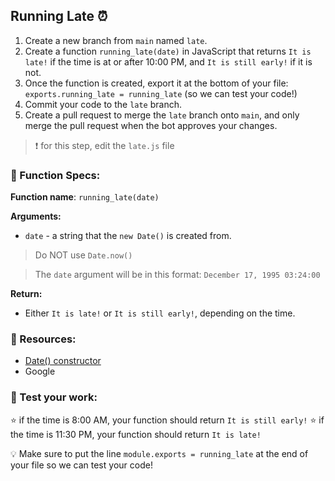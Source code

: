 ## Running Late ⏰
1. Create a new branch from `main` named `late`. 
2. Create a function `running_late(date)` in JavaScript that returns `It is late!` if the time is at or after 10:00 PM, and `It is still early!` if it is not. 
3. Once the function is created, export it at the bottom of your file: `exports.running_late = running_late` (so we can test your code!)
4. Commit your code to the `late` branch. 
5. Create a pull request to merge the `late` branch onto `main`, and only merge the pull request when the bot approves your changes. 

> ❗ for this step, edit the `late.js` file

### 🔨 Function Specs:
**Function name**: `running_late(date)`

**Arguments:**
- `date` - a string that the `new Date()` is created from.
> Do NOT use `Date.now()`

> The `date` argument will be in this format: `December 17, 1995 03:24:00`

**Return:**
- Either `It is late!` or `It is still early!`, depending on the time.

### 🧠 Resources:
- [Date() constructor](https://developer.mozilla.org/en-US/docs/Web/JavaScript/Reference/Global_Objects/Date/Date)
- Google


### 📝 Test your work:
⭐ if the time is 8:00 AM, your function should return `It is still early!`
⭐ if the time is 11:30 PM, your function should return `It is late!`

💡 Make sure to put the line `module.exports = running_late` at the end of your file so we can test your code!
